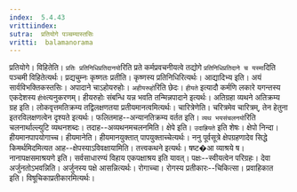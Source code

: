 ```yaml
---
index:  5.4.43
vrittiindex: 
sutra:  प्रतियोगे पञ्चम्यास्तसिः
vritti:  balamanorama 
---
```


प्रतियोगे। विहितेति। `प्रतिः प्रतिनिधिप्रतिदानयो`रिति प्रते कर्मप्रवचनीयत्वे तद्योगे `प्रतिनिधिप्रतिदाने च यस्मा`दिति पञ्चमी विहितेत्यर्थः। प्रद्यचुम्नः कृष्णतः प्रतीति। कृष्णस्य प्रतिनिधिरित्यर्थः। आद्यादिभ्य इति। अयं सार्वविभक्तिकस्तसिः। अपादाने चाऽहोयरुहोः। `अहीयरूहो`रिति छेदः। `हीयते` इत्यादौ कर्मणि लकारे यगन्तस्य एकदेशस्य `हीये`त्यनुकरणम्। हीयरुहोः संबन्धि यन्न भवति तन्मिन्नपादाने इत्यर्थः। अतिग्रहा व्यथने अतिक्रम्य ग्रह इति। लोकवृत्तमतिक्रम्य तद्विलक्षणतया प्रतीयमानत्वमित्यर्थः। चारित्रेणेति। चरित्रमेव चारित्रम्, तेन हेतुना इतरविलक्षणत्वेन दृश्यते इत्यर्थः। फलितमाह--अन्यानतिक्रम्य वर्तत इति। `व्यथ भयसंचलनयो`रिति चलनार्थाल्ल्युटि व्यथनशब्दः। तदाह--अव्यथनमचलनमिति। क्षेपे इति। `उदाह्रियते` इति शेषः। क्षेपो निन्दा। हीयमानपापयोगाच्च। हीयमानेति। हीयमानयुक्तात् पापयुक्ताच्चेत्यर्थः। ननु पूर्वसूत्रे क्षेपग्रहणादेव सिद्धे किमर्थमिदमित्यत आह--क्षेपस्याऽविवक्षायामिति। तत्त्वकथने इत्यर्थः। षष्ट�आ व्याश्रये ष। नानापक्षसमाश्रयणे इति। सर्वसाधारण्यं विहाय एकपक्षाश्रय इति यावत्। पक्षः--स्वीयत्वेन परिग्रहः। देवा अर्जुनतोऽभवन्निति। अर्जुनस्य पक्षे आसन्नित्यर्थः। रोगाच्चा। रोगस्य प्रतीकारः--चिकित्सा। प्रवाहिकात इति। विषूचिकाप्रतीकारमित्यर्थः। 

